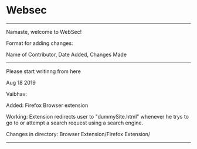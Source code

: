 # Websec
*****************************************
Namaste, welcome to WebSec!

Format for adding changes:

Name of Contributor, Date Added, Changes Made
******************************************

Please start writinng from here

Aug 18 2019

Vaibhav:

Added: Firefox Browser extension

Working: Extension redirects user to "dummySite.html" whenever he trys to go to or attempt a 
search request using a search engine.

Changes in directory: Browser Extension/Firefox Extension/

******************************************
